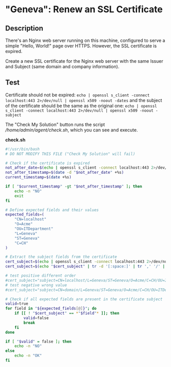 # "Geneva": Renew an SSL Certificate

## Description

There's an Nginx web server running on this machine, configured to serve a simple "Hello, World!" page over HTTPS. However, the SSL certificate is expired.  

Create a new SSL certificate for the Nginx web server with the same Issuer and Subject (same domain and company information).

## Test

Certificate should not be expired: `echo | openssl s_client -connect localhost:443 2>/dev/null | openssl x509 -noout -dates` and the subject of the certificate should be the same as the original one: `echo | openssl s_client -connect localhost:443 2>/dev/null | openssl x509 -noout -subject`  

The "Check My Solution" button runs the script <i>/home/admin/agent/check.sh</i>, which you can see and execute.  

**check.sh**

```bash
#!/usr/bin/bash
# DO NOT MODIFY THIS FILE ("Check My Solution" will fail)

# Check if the certificate is expired
not_after_date=$(echo | openssl s_client -connect localhost:443 2>/dev/null | openssl x509 -noout -enddate | cut -d= -f2)
not_after_timestamp=$(date -d "$not_after_date" +%s)
current_timestamp=$(date +%s)

if [ "$current_timestamp" -gt "$not_after_timestamp" ]; then
    echo -n "NO"
    exit
fi

# Define expected fields and their values
expected_fields=(
    "CN=localhost"
    "O=Acme"
    "OU=ITDepartment"
    "L=Geneva"
    "ST=Geneva"
    "C=CH"
)

# Extract the subject fields from the certificate
cert_subject=$(echo | openssl s_client -connect localhost:443 2>/dev/null | openssl x509 -noout -subject | sed 's/^subject= //g')
cert_subject=$(echo "$cert_subject" | tr -d '[:space:]' | tr ',' '/' | tr -d '"')

# test positive different order
#cert_subject="subject=CN=localhost/L=Geneva/ST=Geneva/O=Acme/C=CH/OU=ITDepartment"
# test negative wrong value
#cert_subject="subject=CN=domain/L=Geneva/ST=Geneva/O=Acme/C=CH/OU=ITDepartment"

# Check if all expected fields are present in the certificate subject
valid=true
for field in "${expected_fields[@]}"; do
    if [[ ! "$cert_subject" == *"$field"* ]]; then
        valid=false
        break
    fi
done

if [ "$valid" = false ]; then
    echo -n "NO"
else
    echo -n "OK"
fi
```

